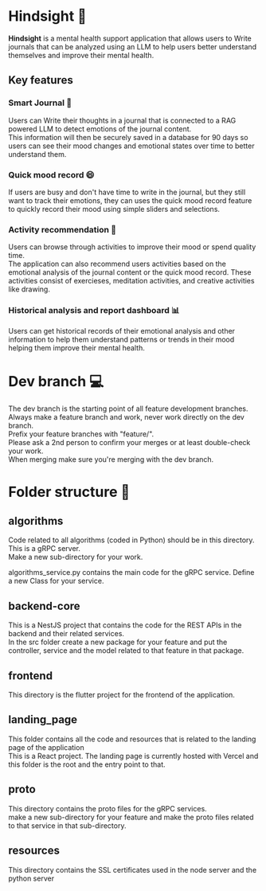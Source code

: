 # Hindsight 🧠
**Hindsight** is a mental health support application that allows users to Write journals that can be analyzed using an LLM to help users better understand themselves and improve their mental health.
## Key features
### Smart Journal 📖
Users can Write their thoughts in a journal that is connected to a RAG powered LLM to detect emotions of the journal content.  
This information will then be securely saved in a database for 90 days so users can see their mood changes and emotional states over time to better understand them.  

### Quick mood record 😄
If users are busy and don't have time to write in the journal, but they still want to track their emotions, they can uses the quick mood record feature to quickly record their mood using simple sliders and selections.

### Activity recommendation 🏃
Users can browse through activities to improve their mood or spend quality time.  
The application can also recommend users activities based on the emotional analysis of the journal content or the quick mood record.
These activities consist of exercieses, meditation activities, and creative activities like drawing.

### Historical analysis and report dashboard 📊
Users can get historical records of their emotional analysis and other information to help them understand patterns or trends in their mood helping them improve their mental health.

# Dev branch 💻
The dev branch is the starting point of all feature development branches.  
Always make a feature branch and work, never work directly on the dev branch.  
Prefix your feature branches with "feature/".  
Please ask a 2nd person to confirm your merges or at least double-check your work.  
When merging make sure you're merging with the dev branch.  

# Folder structure 📁
## algorithms
Code related to all algorithms (coded in Python) should be in this directory.  
This is a gRPC server.  
Make a new sub-directory for your work.  

algorithms_service.py contains the main code for the gRPC service. Define a new Class for your service.  

## backend-core
This is a NestJS project that contains the code for the REST APIs in the backend and their related services.  
In the src folder create a new package for your feature and put the controller, service and the model related to that feature in that package.  

## frontend
This directory is the flutter project for the frontend of the application.  

## landing_page
This folder contains all the code and resources that is related to the landing page of the application  
This is a React project. The landing page is currently hosted with Vercel and this folder is the root and the entry point to that.

## proto
This directory contains the proto files for the gRPC services.  
make a new sub-directory for your feature and make the proto files related to that service in that sub-directory.  

## resources
This directory contains the SSL certificates used in the node server and the python server
